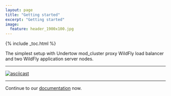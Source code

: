 ```yaml
---
layout: page
title: "Getting started"
excerpt: "Getting started"
image:
  feature: header_1900x100.jpg
---
```


{% include _toc.html %}

The simplest setup with Undertow mod_cluster proxy WildFly load balancer and
two WildFly application server nodes.

---

[![asciicast](https://asciinema.org/a/48420.png)](https://asciinema.org/a/48420)

---

Continue to our [documentation](https://docs.modcluster.io/) now.


